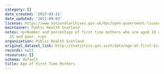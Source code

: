 ```yaml
---
category: []
date_created: '2017-03-21'
date_updated: '2021-09-03'
license: https://www.nationalarchives.gov.uk/doc/open-government-licence/version/3/
maintainer: Public Health Scotland
notes: <p>Number and percentage of first time mothers who are aged 19 and under, or
  35 and over. </p>
organization: Public Health Scotland
original_dataset_link: http://statistics.gov.scot/data/age-at-first-birth
records: null
resources: []
schema: default
title: Age of First Time Mothers
---
```

